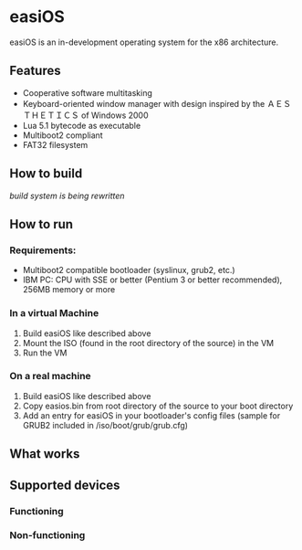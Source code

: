 # easiOS
easiOS is an in-development operating system for the x86 architecture.

## Features
* Cooperative software multitasking
* Keyboard-oriented window manager with design inspired by the ＡＥＳＴＨＥＴＩＣＳ of Windows 2000
* Lua 5.1 bytecode as executable
* Multiboot2 compliant
* FAT32 filesystem

## How to build
*build system is being rewritten*

## How to run
### Requirements:
* Multiboot2 compatible bootloader (syslinux, grub2, etc.)
* IBM PC: CPU with SSE or better (Pentium 3 or better recommended), 256MB memory or more

### In a virtual Machine
1. Build easiOS like described above
2. Mount the ISO (found in the root directory of the source) in the VM
3. Run the VM

### On a real machine
1. Build easiOS like described above
2. Copy easios.bin from root directory of the source to your boot directory
3. Add an entry for easiOS in your bootloader's config files (sample for GRUB2 included in /iso/boot/grub/grub.cfg)

## What works
## Supported devices

### Functioning

### Non-functioning